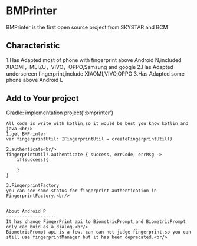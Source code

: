 # BMPrinter
BMPrinter is the first open source project from SKYSTAR and BCM

Characteristic
-------------------
1.Has Adapted most of phone with fingerprint above Android N,included XIAOMI，MEIZU，VIVO，OPPO,Samsung and google
2.Has Adapted underscreen fingerprint,include XIAOMI,VIVO,OPPO
3.Has Adapted some phone above Android L


Add to Your project
-------------------
Gradle:
implementation project(':bmprinter')
```
All code is write with kotlin,so it would be best you know kotlin and java.<br/>
1.get BMPrinter
var fingerprintUtil: IFingerprintUtil = createFingerprintUtil()

2.authenticate<br/>
fingerprintUtil?.authenticate { success, errCode, errMsg ->
    if(success){

    }
}

3.FingerprintFactory
you can see some status for fingerprint authentication in FingerprintFactory.<br/>


About Android P
-------------------
It has change FingerPrint api to BiometricPrompt,and BiometricPrompt only can buid as a dialog.<br/>
BiometricPrompt api is a few, can can not judge fingerprint,so you can still use fingerprintManager but it has been deprecated.<br/>
